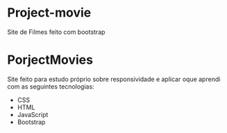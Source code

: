 # Project-movie
Site de Filmes  feito com bootstrap
<h1> PorjectMovies</h1>
<p> Site feito para estudo próprio sobre responsividade e aplicar oque aprendi com as seguintes tecnologias:</p>
<ul>
<li>CSS </li>
<li>HTML</li>
<li>JavaScript</li>
<li>Bootstrap</li>
<ul>
